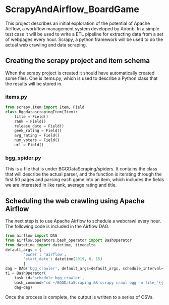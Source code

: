 # ScrapyAndAirflow_BoardGame

This project describes an initial exploration of the potential of Apache Airflow, a workflow management system developed by Airbnb.  In a simple test case it will be used to write a ETL pipeline for extracting data from a set of webpages every hour. Scrapy, a python framework will be used to do the actual web crawling and data scraping. 

## Creating the scrapy project and item schema
When the scrapy project is created it should have automatically created some files. One is items.py, which is used to describe a Python class that the results will be stored in. 

### items.py
```python
from scrapy.item import Item, Field
class BggdatascrapingItem(Item):
    title = Field()
    rank = Field()
    release_date = Field()
    geek_rating = Field()
    avg_rating = Field()
    num_voters = Field()
    url = Field()
```

### bgg_spider.py

This is a file that is under BGGDataScraping/spiders. It contains the class that will describe the actual parser, and the function is iterating through the first 50 pages and parsing each game into an item, which includes the fields we are interested in like rank, average rating and title.

## Scheduling the web crawling using Apache Airflow

The next step is to use Apache Airflow to schedule a webcrawl every hour. The following code is included in the Airflow DAG.

```python
from airflow import DAG
from airflow.operators.bash_operator import BashOperator
from datetime import datetime, timedelta
default_args = {
        'owner': 'airflow',
        'start_date': datetime(2019, 6, 15)
        }
dag = DAG('bgg_crawler', default_args=default_args, schedule_interval='0 * * * *', catchup=False)
t1 = BashOperator(
    task_id='schedule_bgg_crawler',
    bash_command="cd ~/BGGDataScraping && scrapy crawl bgg -o file_'{{ execution_date }}'.csv -t csv",
    dag=dag)
```

Once the process is complete, the output is written to a series of CSVs.
